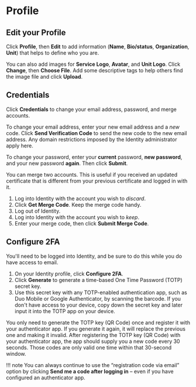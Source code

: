 # Profile

## Edit your Profile

Click **Profile**, then **Edit** to add information (**Name**, **Bio/status**, **Organization**, **Unit**) that helps to define who you are.

You can also add images for **Service Logo**, **Avatar**, and **Unit Logo**. Click **Change**, then **Choose File**. Add some descriptive tags to help others find the image file and click **Upload**.

## Credentials

Click **Credentials** to change your email address, password, and merge accounts.

To change your email address, enter your new email address and a *new* code. Click **Send Verification Code** to send the new code to the new email address. Any domain restrictions imposed by the Identity administrator apply here.

To change your password, enter your **current** password, **new password**, and your new password **again**. Then click **Submit**.

You can merge two accounts. This is useful if you received an updated certificate that is different from your previous certificate and logged in with it.

1. Log into Identity with the account you wish to *discard*.
2. Click **Get Merge Code**. Keep the merge code handy.
3. Log out of Identity.
4. Log into Identity with the account you wish to *keep*.
5. Enter your merge code, then click **Submit Merge Code**.

## Configure 2FA

You'll need to be logged into Identity, and be sure to do this while you do have access to email.

1. On your Identity profile, click **Configure 2FA**.
2. Click **Generate** to generate a time-based One Time Password (TOTP) secret key.
3. Use this secret key with any TOTP-enabled authentication app, such as Duo Mobile or Google Authenticator, by scanning the barcode. If you don't have access to your device, copy down the secret key and later input it into the TOTP app on your device.

You only need to generate the TOTP key (QR Code) once and register it with your authenticator app.  If you generate it again, it will replace the previous one and making it invalid. After registering the TOTP key (QR Code) with your authenticator app, the app should supply you a new code every 30 seconds.  Those codes are only valid one time within that 30-second window.

!!! note
    You can always continue to use the “registration code via email” option by clicking **Send me a code after logging in** – even if you have configured an authenticator app.